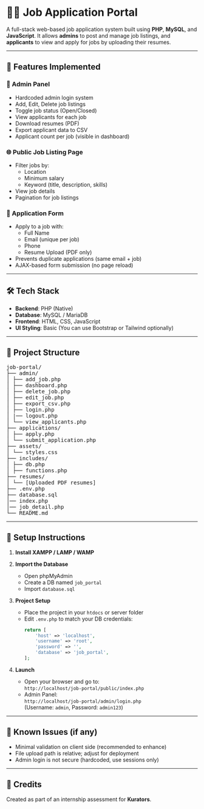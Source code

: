 # 🧑‍💼 Job Application Portal

A full-stack web-based job application system built using **PHP**, **MySQL**, and **JavaScript**. It allows **admins** to post and manage job listings, and **applicants** to view and apply for jobs by uploading their resumes.

---

## 🚀 Features Implemented

### 👤 Admin Panel
- Hardcoded admin login system
- Add, Edit, Delete job listings
- Toggle job status (Open/Closed)
- View applicants for each job
- Download resumes (PDF)
- Export applicant data to CSV
- Applicant count per job (visible in dashboard)

### 🌐 Public Job Listing Page
- Filter jobs by:
  - Location
  - Minimum salary
  - Keyword (title, description, skills)
- View job details
- Pagination for job listings

### 📝 Application Form
- Apply to a job with:
  - Full Name
  - Email (unique per job)
  - Phone
  - Resume Upload (PDF only)
- Prevents duplicate applications (same email + job)
- AJAX-based form submission (no page reload)

---

## 🛠 Tech Stack

- **Backend**: PHP (Native)
- **Database**: MySQL / MariaDB
- **Frontend**: HTML, CSS, JavaScript
- **UI Styling**: Basic (You can use Bootstrap or Tailwind optionally)

---

## 📁 Project Structure
<pre>
job-portal/
├── admin/
│ ├── add_job.php
│ ├── dashboard.php
│ ├── delete_job.php
│ ├── edit_job.php
│ ├── export_csv.php
│ ├── login.php
│ |── logout.php
│ └── view_applicants.php
├── applications/
│ ├── apply.php
│ └── submit_application.php
├── assets/
│ └── styles.css
├── includes/
│ ├── db.php
│ ├── functions.php
├── resumes/
│ └── [Uploaded PDF resumes]
├── .env.php
├── database.sql
│── index.php
│── job_detail.php
└── README.md
</pre>

---

## 🧪 Setup Instructions

1. **Install XAMPP / LAMP / WAMP**
2. **Import the Database**
   - Open phpMyAdmin
   - Create a DB named `job_portal`
   - Import `database.sql`

3. **Project Setup**
   - Place the project in your `htdocs` or server folder
   - Edit `.env.php` to match your DB credentials:
     ```php
     return [
         'host' => 'localhost',
         'username' => 'root',
         'password' => '',
         'database' => 'job_portal',
     ];
     ```

4. **Launch**
   - Open your browser and go to:  
     `http://localhost/job-portal/public/index.php`
   - Admin Panel:  
     `http://localhost/job-portal/admin/login.php`  
     (Username: `admin`, Password: `admin123`)

---

## 🐛 Known Issues (if any)

- Minimal validation on client side (recommended to enhance)
- File upload path is relative; adjust for deployment
- Admin login is not secure (hardcoded, use sessions only)

---

## 👏 Credits

Created as part of an internship assessment for **Kurators**.
